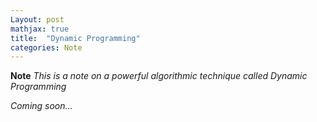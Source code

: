 ```yaml
---
Layout: post
mathjax: true
title:  "Dynamic Programming"
categories: Note
---
```


**Note** *This is a note on a powerful algorithmic technique called Dynamic Programming*

*Coming soon...*
